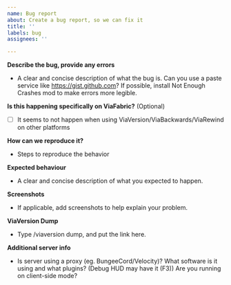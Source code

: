 ```yaml
---
name: Bug report
about: Create a bug report, so we can fix it
title: ''
labels: bug
assignees: ''

---
```


**Describe the bug, provide any errors**
- A clear and concise description of what the bug is.
 Can you use a paste service like https://gist.github.com?
 If possible, install Not Enough Crashes mod to make errors more legible.

**Is this happening specifically on ViaFabric?**
(Optional)
- [ ] It seems to not happen when using ViaVersion/ViaBackwards/ViaRewind
 on other platforms

**How can we reproduce it?**
- Steps to reproduce the behavior

**Expected behaviour**
- A clear and concise description of what you expected to happen.

**Screenshots**
- If applicable, add screenshots to help explain your problem.

**ViaVersion Dump**
- Type /viaversion dump, and put the link here.

**Additional server info**
- Is server using a proxy (eg. BungeeCord/Velocity)?
 What software is it using and what plugins? (Debug HUD may have it (F3))
 Are you running on client-side mode?
